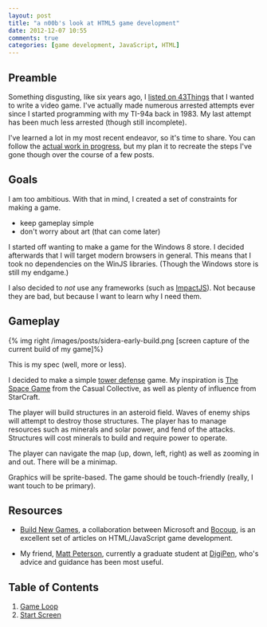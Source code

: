 ```yaml
---
layout: post
title: "a n00b's look at HTML5 game development"
date: 2012-12-07 10:55
comments: true
categories: [game development, JavaScript, HTML]
---
```


## Preamble

Something disgusting, like six years ago, I [listed on 43Things](http://www.43things.com/things/view/33927/develop-a-video-game) that I wanted to write a video game. I've actually made numerous arrested attempts ever since I started programming with my TI-94a back in 1983. My last attempt has been much less arrested (though still incomplete).

I've learned a lot in my most recent endeavor, so it's time to share. You can follow the [actual work in progress](https://github.com/bennage/sidera), but my plan it to recreate the steps I've gone though over the course of a few posts. 

## Goals

I am too ambitious. With that in mind, I created a set of constraints for making a game.

* keep gameplay simple
* don't worry about art (that can come later)

I started off wanting to make a game for the Windows 8 store. I decided afterwards that I will target modern browsers in general. This means that I took no dependencies on the WinJS libraries. (Though the Windows store is still my endgame.)

I also decided to _not_ use any frameworks (such as [ImpactJS](http://impactjs.com/)). Not because they are bad, but because I want to learn why I need them.

## Gameplay

{% img right /images/posts/sidera-early-build.png [screen capture of the current build of my game]%}

This is my spec (well, more or less).

I decided to make a simple [tower defense](http://en.wikipedia.org/wiki/Tower_defense) game. My inspiration is [The Space Game](http://old.casualcollective.com/#games/TSG) from the Casual Collective, as well as plenty of influence from StarCraft.

The player will build structures in an asteroid field. Waves of enemy ships will attempt to destroy those structures. The player has to manage resources such as minerals and solar power, and fend of the attacks. Structures will cost minerals to build and require power to operate.

The player can navigate the map (up, down, left, right) as well as zooming in and out. There will be a minimap.

Graphics will be sprite-based. The game should be touch-friendly (really, I want touch to be primary).

## Resources

* [Build New Games](http://buildnewgames.com/), a collaboration between Microsoft and [Bocoup](http://bocoup.com/), is an excellent set of articles on HTML/JavaScript game development.

* My friend, [Matt Peterson](http://mattmadegames.com/), currently a graduate student at [DigiPen](https://www.digipen.edu/), who's advice and guidance has been most useful.

## Table of Contents

1. [Game Loop](/blog/2012/12/07/game-dev-01/)
2. [Start Screen](/blog/2013/01/11/game-dev-02/)

